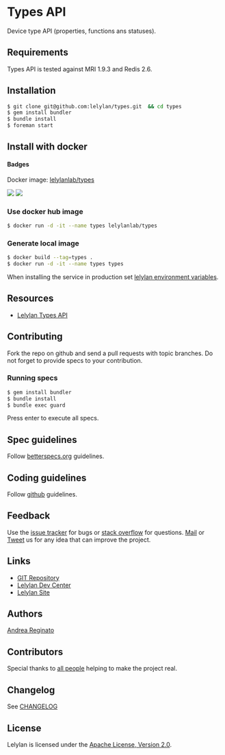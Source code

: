 # Types API

Device type API (properties, functions ans statuses).


## Requirements

Types API is tested against MRI 1.9.3 and Redis 2.6.


## Installation

```bash
$ git clone git@github.com:lelylan/types.git  && cd types
$ gem install bundler
$ bundle install
$ foreman start
```

## Install with docker

#### Badges
Docker image: [lelylanlab/types](https://hub.docker.com/r/lelylanlab/types/)

[![](https://images.microbadger.com/badges/version/lelylanlab/types:latest.svg)](http://microbadger.com/images/lelylanlab/types:latest "Get your own version badge on microbadger.com")  [![](https://images.microbadger.com/badges/image/lelylanlab/types:latest.svg)](http://microbadger.com/images/lelylanlab/types:latest "Get your own image badge on microbadger.com")

### Use docker hub image
```bash
$ docker run -d -it --name types lelylanlab/types
```

### Generate local image
```bash
$ docker build --tag=types .
$ docker run -d -it --name types types
```

When installing the service in production set [lelylan environment variables](https://github.com/lelylan/lelylan/blob/master/README.md#production).


## Resources

* [Lelylan Types API](http://dev.lelylan.com/api#api-type)


## Contributing

Fork the repo on github and send a pull requests with topic branches. Do not forget to
provide specs to your contribution.


### Running specs

```bash
$ gem install bundler
$ bundle install
$ bundle exec guard
```

Press enter to execute all specs.

## Spec guidelines

Follow [betterspecs.org](http://betterspecs.org) guidelines.


## Coding guidelines

Follow [github](https://github.com/styleguide/) guidelines.


## Feedback

Use the [issue tracker](http://github.com/lelylan/types/issues) for bugs or [stack overflow](http://stackoverflow.com/questions/tagged/lelylan) for questions.
[Mail](mailto:dev@lelylan.com) or [Tweet](http://twitter.com/lelylan) us for any idea that can improve the project.


## Links

* [GIT Repository](http://github.com/lelylan/types)
* [Lelylan Dev Center](http://dev.lelylan.com)
* [Lelylan Site](http://lelylan.com)


## Authors

[Andrea Reginato](https://www.linkedin.com/in/andreareginato)


## Contributors

Special thanks to [all people](https://github.com/lelylan/types/graphs/contributors) helping to make the project real.


## Changelog

See [CHANGELOG](https://github.com/lelylan/types/blob/master/CHANGELOG.md)


## License

Lelylan is licensed under the [Apache License, Version 2.0](http://www.apache.org/licenses/LICENSE-2.0).
